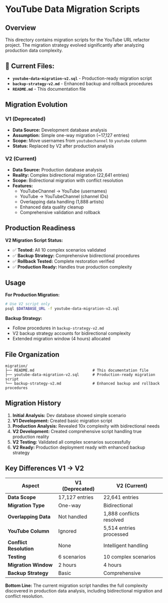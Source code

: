 # YouTube Data Migration Scripts

## Overview
This directory contains migration scripts for the YouTube URL refactor project. The migration strategy evolved significantly after analyzing production data complexity.

## 📁 **Current Files:**

- **`youtube-data-migration-v2.sql`** - Production-ready migration script
- **`backup-strategy-v2.md`** - Enhanced backup and rollback procedures
- **`README.md`** - This documentation file

## Migration Evolution

### **V1 (Deprecated)**
- **Data Source:** Development database analysis
- **Assumption:** Simple one-way migration (~17,127 entries)
- **Scope:** Move usernames from `youtubechannel` to `youtube` column
- **Status:** Replaced by V2 after production analysis

### **V2 (Current)**
- **Data Source:** Production database analysis 
- **Reality:** Complex bidirectional migration (22,641 entries)
- **Scope:** Bidirectional migration with conflict resolution
- **Features:**
  - YouTubeChannel → YouTube (usernames)
  - YouTube → YouTubeChannel (channel IDs)
  - Overlapping data handling (1,888 artists)
  - Enhanced data quality cleanup
  - Comprehensive validation and rollback

## Production Readiness

**V2 Migration Script Status:**
- ✅ **Tested:** All 10 complex scenarios validated
- ✅ **Backup Strategy:** Comprehensive bidirectional procedures
- ✅ **Rollback Tested:** Complete restoration verified
- ✅ **Production Ready:** Handles true production complexity

## Usage

**For Production Migration:**
```bash
# Use V2 script only
psql $DATABASE_URL -f youtube-data-migration-v2.sql
```

**Backup Strategy:**
- Follow procedures in `backup-strategy-v2.md`
- V2 backup strategy accounts for bidirectional complexity
- Extended migration window (4 hours) allocated

## File Organization

```
migration/
├── README.md                          # This documentation file
├── youtube-data-migration-v2.sql      # Production-ready migration script
└── backup-strategy-v2.md              # Enhanced backup and rollback procedures
```

## Migration History

1. **Initial Analysis:** Dev database showed simple scenario
2. **V1 Development:** Created basic migration script
3. **Production Analysis:** Revealed 10x complexity with bidirectional needs
4. **V2 Development:** Created comprehensive script handling true production reality
5. **V2 Testing:** Validated all complex scenarios successfully
6. **V2 Ready:** Production deployment ready with enhanced backup strategy

## Key Differences V1 → V2

| Aspect | V1 (Deprecated) | V2 (Current) |
|--------|----------------|--------------|
| **Data Scope** | 17,127 entries | 22,641 entries |
| **Migration Type** | One-way | Bidirectional |
| **Overlapping Data** | Not handled | 1,888 conflicts resolved |
| **YouTube Column** | Ignored | 5,514 entries processed |
| **Conflict Resolution** | None | Intelligent handling |
| **Testing** | 6 scenarios | 10 complex scenarios |
| **Migration Window** | 2 hours | 4 hours |
| **Backup Strategy** | Basic | Comprehensive |

**Bottom Line:** The current migration script handles the full complexity discovered in production data analysis, including bidirectional migration and conflict resolution. 